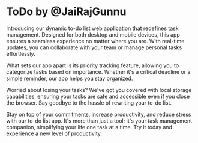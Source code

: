 # ToDo by @JaiRajGunnu

Introducing our dynamic to-do list web application that redefines task management. Designed for both desktop and mobile devices, this app ensures a seamless experience no matter where you are. With real-time updates, you can collaborate with your team or manage personal tasks effortlessly. 

What sets our app apart is its priority tracking feature, allowing you to categorize tasks based on importance. Whether it's a critical deadline or a simple reminder, our app helps you stay organized.

Worried about losing your tasks? We've got you covered with local storage capabilities, ensuring your tasks are safe and accessible even if you close the browser. Say goodbye to the hassle of rewriting your to-do list.

Stay on top of your commitments, increase productivity, and reduce stress with our to-do list app. It's more than just a tool; it's your task management companion, simplifying your life one task at a time. Try it today and experience a new level of productivity.
